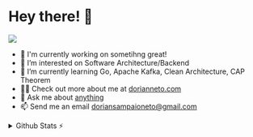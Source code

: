 # Hey there! 👋

![](https://komarev.com/ghpvc/?username=dorianneto)

- 🔭 I'm currently working on sometihng great!
- 👀 I’m interested on Software Architecture/Backend
- 🌱 I’m currently learning Go, Apache Kafka, Clean Architecture, CAP Theorem
- 👨‍💻 Check out more about me at [dorianneto.com](https://www.dorianneto.com)
- 💬 Ask me about [anything](https://github.com/dorianneto/dorianneto/issues/new)
- 📫 Send me an email doriansampaioneto@gmail.com

<details>
  <summary>Github Stats ⚡</summary>
  
  ![Dorian's GitHub stats](https://github-readme-stats.vercel.app/api?username=dorianneto&show_icons=true&theme=dracula&line_height=20)
  [![Top Langs](https://github-readme-stats.vercel.app/api/top-langs/?username=dorianneto&layout=compact&theme=dracula)](https://github.com/anuraghazra/github-readme-stats)
</details>

<!---
dorianneto/dorianneto is a ✨ special ✨ repository because its `README.md` (this file) appears on your GitHub profile.
You can click the Preview link to take a look at your changes.
--->
